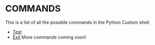 # COMMANDS
This is a list of all the possible commands in the Python Custom shell.
* [Test](list/test.md)
* [Exit](list/exit.md)
More commands coming soon!
